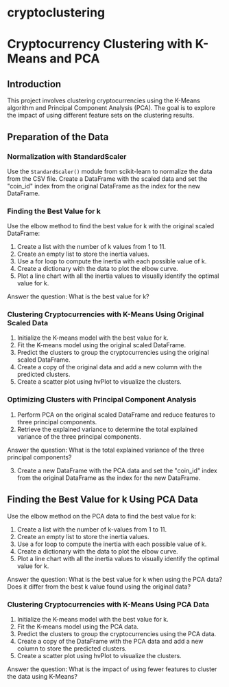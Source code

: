 # cryptoclustering

# Cryptocurrency Clustering with K-Means and PCA

## Introduction

This project involves clustering cryptocurrencies using the K-Means algorithm and Principal Component Analysis (PCA). The goal is to explore the impact of using different feature sets on the clustering results.

## Preparation of the Data

### Normalization with StandardScaler

Use the `StandardScaler()` module from scikit-learn to normalize the data from the CSV file. Create a DataFrame with the scaled data and set the "coin_id" index from the original DataFrame as the index for the new DataFrame.

### Finding the Best Value for k

Use the elbow method to find the best value for k with the original scaled DataFrame:

1. Create a list with the number of k values from 1 to 11.
2. Create an empty list to store the inertia values.
3. Use a for loop to compute the inertia with each possible value of k.
4. Create a dictionary with the data to plot the elbow curve.
5. Plot a line chart with all the inertia values to visually identify the optimal value for k.

Answer the question: What is the best value for k?

### Clustering Cryptocurrencies with K-Means Using Original Scaled Data

1. Initialize the K-means model with the best value for k.
2. Fit the K-means model using the original scaled DataFrame.
3. Predict the clusters to group the cryptocurrencies using the original scaled DataFrame.
4. Create a copy of the original data and add a new column with the predicted clusters.
5. Create a scatter plot using hvPlot to visualize the clusters.

### Optimizing Clusters with Principal Component Analysis

1. Perform PCA on the original scaled DataFrame and reduce features to three principal components.
2. Retrieve the explained variance to determine the total explained variance of the three principal components.

Answer the question: What is the total explained variance of the three principal components?

3. Create a new DataFrame with the PCA data and set the "coin_id" index from the original DataFrame as the index for the new DataFrame.

## Finding the Best Value for k Using PCA Data

Use the elbow method on the PCA data to find the best value for k:

1. Create a list with the number of k-values from 1 to 11.
2. Create an empty list to store the inertia values.
3. Use a for loop to compute the inertia with each possible value of k.
4. Create a dictionary with the data to plot the elbow curve.
5. Plot a line chart with all the inertia values to visually identify the optimal value for k.

Answer the question: What is the best value for k when using the PCA data? Does it differ from the best k value found using the original data?

### Clustering Cryptocurrencies with K-Means Using PCA Data

1. Initialize the K-means model with the best value for k.
2. Fit the K-means model using the PCA data.
3. Predict the clusters to group the cryptocurrencies using the PCA data.
4. Create a copy of the DataFrame with the PCA data and add a new column to store the predicted clusters.
5. Create a scatter plot using hvPlot to visualize the clusters.

Answer the question: What is the impact of using fewer features to cluster the data using K-Means?


